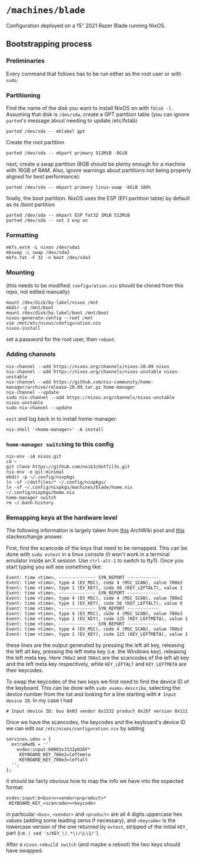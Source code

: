 # `/machines/blade`

Configuration deployed on a 15" 2021 Razer Blade running NixOS.

## Bootstrapping process

### Preliminaries

Every command that follows has to be run either as the root user or with
`sudo`.

### Partitioning

Find the name of the disk you want to install NixOS on with `fdisk -l`.
Assuming that disk is `/dev/sda`, create a GPT partition table (you can ignore
`parted`'s message about needing to update /etc/fstab)
```
parted /dev/sda -- mklabel gpt
```
Create the root partition
```
parted /dev/sda -- mkpart primary 512MiB -8GiB
```
next, create a swap partition (8GB should be plenty enough for a machine with
16GB of RAM. Also, ignore warnings about partitions not being properly aligned
for best performance):
```
parted /dev/sda -- mkpart primary linux-swap -8GiB 100%
```
finally, the boot partition. NixOS uses the ESP (EFI partition table) by
default as its /boot partition
```
parted /dev/sda -- mkpart ESP fat32 1MiB 512MiB
parted /dev/sda -- set 3 esp on
```

### Formatting

```
mkfs.ext4 -L nixos /dev/sda1
mkswap -L swap /dev/sda2
mkfs.fat -F 32 -n boot /dev/sda3
```

### Mounting

(this needs to be modified: `configuration.nix` should be cloned from this
repo, not edited manually)
```
mount /dev/disk/by-label/nixos /mnt
mkdir -p /mnt/boot
mount /dev/disk/by-label/boot /mnt/boot
nixos-generate-config --root /mnt
vim /mnt/etc/nixos/configuration.nix
nixos-install
```
set a password for the root user, then `reboot`.

### Adding channels

```
nix-channel --add https://nixos.org/channels/nixos-20.09 nixos
nix-channel --add https://nixos.org/channels/nixos-unstable nixos-unstable
nix-channel --add https://github.com/nix-community/home-manager/archive/release-20.09.tar.gz home-manager
nix-channel --update
sudo nix-channel --add https://nixos.org/channels/nixos-unstable nixos-unstable
sudo nix-channel --update
```
`exit` and log back in to install home-manager:
```
nix-shell '<home-manager>' -A install
```

### `home-manager switch`ing to this config

```
nix-env -iA nixos.git
cd ~
git clone https://github.com/noib3/dotfil3s.git
nix-env -e git-minimal
mkdir -p ~/.config/nixpkgs
ln -sf ~/dotfiles/* ~/.config/nixpkgs/
ln -sf ~/.config/nixpkgs/machines/blade/home.nix ~/.config/nixpkgs/home.nix
home-manager switch
rm ~/.bash-history
```

### Remapping keys at the hardware level

The following information is largely taken from
[this](https://wiki.archlinux.org/index.php/Map_scancodes_to_keycodes) ArchWiki
post and [this](https://unix.stackexchange.com/a/170357/368116) stackexchange
answer.

First, find the scancode of the keys that need to be remapped. This can be done
with `sudo evtest` in a linux console (it won't work in a terminal emulator
inside an X session. Use `ctrl-alt-1` to switch to tty1). Once you start typing
you will see something like:
```
Event: time <time>, -------------- SYN_REPORT ------------
Event: time <time>, type 4 (EV_MSC), code 4 (MSC_SCAN), value 700e2
Event: time <time>, type 1 (EV_KEY), code 56 (KEY_LEFTALT), value 1
Event: time <time>, -------------- SYN_REPORT ------------
Event: time <time>, type 4 (EV_MSC), code 4 (MSC_SCAN), value 700e2
Event: time <time>, type 1 (EV_KEY), code 56 (KEY_LEFTALT), value 0
Event: time <time>, -------------- SYN_REPORT ------------
Event: time <time>, type 4 (EV_MSC), code 4 (MSC_SCAN), value 700e3
Event: time <time>, type 1 (EV_KEY), code 125 (KEY_LEFTMETA), value 1
Event: time <time>, -------------- SYN_REPORT ------------
Event: time <time>, type 4 (EV_MSC), code 4 (MSC_SCAN), value 700e3
Event: time <time>, type 1 (EV_KEY), code 125 (KEY_LEFTMETA), value 1
```
these lines are the output generated by pressing the left alt key, releasing
the left alt key, pressing the left meta key (i.e. the Windows key), releasing
the left meta key. Here `700e2` and `700e3` are the scancodes of the left alt
key and the left meta key respectively, while `KEY_LEFTALT` and `KEY_LEFTMETA`
are their keycodes.

To swap the keycodes of the two keys we first need to find the device ID of the
keyboard. This can be done with `sudo evemu-describe`, selecting the device
number from the list and looking for a line starting with `# Input device ID`.
In my case I had
```
# Input device ID: bus 0x03 vendor 0x1532 product 0x26f version 0x111
```
Once we have the scancodes, the keycodes and the keyboard's device ID we can
edit our `/etc/nixos/configuration.nix` by adding
```
services.udev = {
  extraHwdb = ''
    evdev:input:b0003v1532p026F*
     KEYBOARD_KEY_700e2=leftmeta
     KEYBOARD_KEY_700e3=leftalt
  '';
};
```
it should be fairly obvious how to map the info we have into the expected
format:
```
evdev:input:b<bus>v<vendor>p<product>*
 KEYBOARD_KEY_<scancode>=<keycode>
```
in particular `<bus>`, `<vendor>` and `<product>` are all 4 digits uppercase
hex values (adding some leading zeros if necessary), and `<keycode>` is the
lowercase version of the one returned by `evtest`, stripped of the initial
`KEY_` part (i.e. `| sed 's/KEY_\(.*\)/\L\1/'`).

After a `nixos-rebuild switch` (and maybe a reboot) the two keys should have
swapped.
